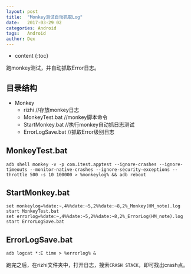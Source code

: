 ```yaml
---
layout: post
title:  "Monkey测试自动抓取Log"
date:   2017-03-29 02
categories: Android
tags:   Android 
author: Dex
---
```


* content
{:toc}


跑monkey测试，并自动抓取Error日志。







## 目录结构 ##

- Monkey
	- rizhi				//存放monkey日志
	- MonkeyTest.bat		//monkey脚本命令
	- StartMonkey.bat	//执行monkey自动抓日志测试
	- ErrorLogSave.bat	//抓取Error级别日志

## MonkeyTest.bat ##

	adb shell monkey -v -p com.itest.apptest --ignore-crashes --ignore-timeouts --monitor-native-crashes --ignore-security-exceptions --throttle 500 -s 10 100000 > %monkeylog% && adb reboot


## StartMonkey.bat ##

	set monkeylog=%date:~,4%%date:~5,2%%date:~8,2%_Monkey(HM_note).log
	start MonkeyTest.bat
	set errorlog=%date:~,4%%date:~5,2%%date:~8,2%_ErrorLog(HM_note).log
	start ErrorLogSave.bat

## ErrorLogSave.bat ##

	adb logcat *:E time > %errorlog% &



跑完之后，在rizhi文件夹中，打开日志，搜索`CRASH STACK`，即可找出crash点。